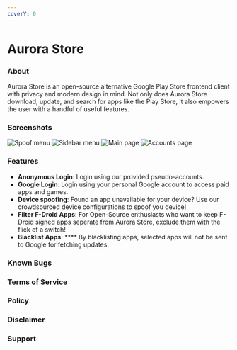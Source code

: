 ```yaml
---
coverY: 0
---
```


# Aurora Store

### About

Aurora Store is an open-source alternative Google Play Store frontend client with privacy and modern design in mind. Not only does Aurora Store download, update, and search for apps like the Play Store, it also empowers the user with a handful of useful features.

### Screenshots

![Spoof menu](../.gitbook/assets/spoof.png) ![Sidebar menu](../.gitbook/assets/sidebar.png) ![Main page](../.gitbook/assets/home.png) ![Accounts page](../.gitbook/assets/account.png)

### Features

* **Anonymous Login**: Login using our provided pseudo-accounts.
* **Google Login**: Login using your personal Google account to access paid apps and games.
* **Device spoofing**: Found an app unavailable for your device? Use our crowdsourced device configurations to spoof you device!
* **Filter F-Droid Apps**: For Open-Source enthusiasts who want to keep F-Droid signed apps seperate from Aurora Store, exclude them with the flick of a switch!
* **Blacklist Apps**: **** By blacklisting apps, selected apps will not be sent to Google for fetching  updates.

### Known Bugs

### Terms of Service

### Policy

### Disclaimer

### Support
